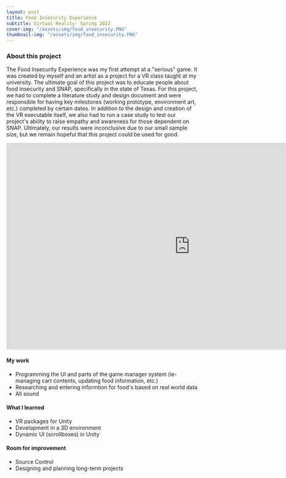 ```yaml
---
layout: post
title: Food Insecurity Experience
subtitle: Virtual Reality- Spring 2022
cover-img: "/assets/img/food_insecurity.PNG"
thumbnail-img: "/assets/img/food_insecurity.PNG"
---
```



### About this project

The Food Insecurity Experience was my first attempt at a "serious" game. It was created by myself and an artist as a project for a VR class taught at my university. The ultimate goal of this project was to educate people about food insecurity and SNAP, specifically in the state of Texas. For this project, we had to complete a literature study and design document and were responsible for having key milestones (working prototype, environment art, etc.) completed by certain dates. In addition to the design and creation of the VR executable itself, we also had to run a case study to test our project's ability to raise empathy and awareness for those dependent on SNAP. Ultimately, our results were inconclusive due to our small sample size, but we remain hopeful that this project could be used for good.

<iframe width="960" height="540" src="https://www.youtube.com/embed/_JbGJO3ZcSc" title="YouTube video player" frameborder="0" allow="accelerometer; autoplay; clipboard-write; encrypted-media; gyroscope; picture-in-picture" allowfullscreen></iframe>

#### My work

* Programming the UI and parts of the game manager system (ie- managing cart contents, updating food information, etc.)
* Researching and entering informtion for food's based on real world data
* All sound

#### What I learned

* VR packages for Unity
* Development in a 3D environment
* Dynamic UI (scrollboxes) in Unity

#### Room for improvement

* Source Control
* Designing and planning long-term projects